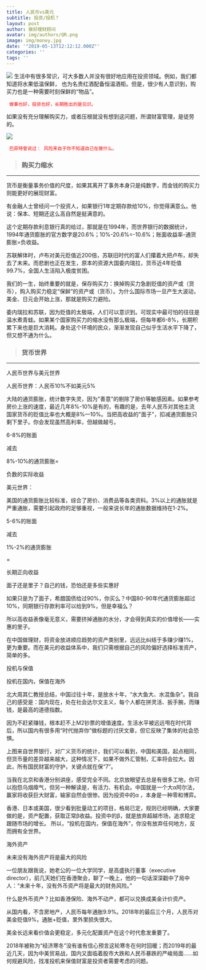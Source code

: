 ```yaml
---
title: 人民币vs美元
subtitle: 投资/投机？
layout: post
author: 做好理财顾问
avatar: img/authors/QR.png
image: img/money.jpg
date: '"2019-05-13T12:12:12.000Z"'
categories: ''
tags: ''
---
```

![](https://i.imgur.com/7KtGvCA.jpg)
生活中有很多常识，可大多数人并没有很好地应用在投资领域。例如，我们都知道将水果低温保鲜，
也为名贵红酒配备恒温酒柜。但是，很少有人意识到，购买力也是一种需要时刻保鲜的“物品”。

<font color=red>`
做事也好，投资也好，长期胜出的是见识。`</font>

如果没有充分理解购买力，或者压根就没有想到这问题，所谓财富管理，是徒劳的。

![](https://i.imgur.com/iuDsJKx.jpg)

<font color=red>` 巴菲特曾说过：
			风险来自于你不知道自己在做什么。`  </font>

 > ### 购买力缩水 ###

----------


货币是衡量事务价值的尺度，如果其离开了事务本身只是纯数字，而金钱的购买力则能更好的展现财富。

有金融人士曾经问一个投资人，如果银行1年定期存款给10%，你觉得满意么。他说：保本、短期还这么高自然是挺满意的。

这个定期存款利息银行真的给过，那就是在1994年，而世界银行的数据统计，1994年通货膨胀的官方数字是20.6%；10%-20.6%=-10.6%；账面收益率-通货膨胀=负收益。


苏联解体时，卢布对美元贬值近200倍，苏联旧时代的富人们攥着大把卢布，却失去了未来。而悲剧也正在发生，原本的资源大国委内瑞拉，货币近4年贬值99.7%，全国人生活陷入极度贫困。



我们的一生，始终重要的就是，保存购买力：换掉购买力急剧贬值的资产或（货币），购入购买力稳定“保鲜”的资产或（货币）。为什么国际市场一旦产生大波动，美金、日元会开始上涨，那就是购买力避险。

委内瑞拉和苏联，因为贬值的太极端，人们可以意识到。可现实中最可怕的往往是温水煮青蛙。如果某个国家购买力的缩水没有那么极端，但每年都6-8%，长期积累下来也是巨大消耗。身处这个环境的民众，渐渐发现自己似乎生活水平下降了，但又想不通为什么。


> ### 货币世界
> 
----------

人民币世界与美元世界

  人民币世界：人民币10%不如美元5%

大陆的通货膨胀，统计数字失灵，因为"善意"的剔除了房价等敏感因素。如果参考房价上涨的速度，最近几年8%-10%是有的，有趣的是，去年人民币对其他主流国家货币的贬值比率也大概是8%—10%。当把高收益的"面子"，扣减通货膨胀只剩下里子。你会发现虽然高利率，但越做越亏。


6-8%的账面

减去

8%-10%的通货膨胀=

负数的实际收益

  美元世界：

美国的通货膨胀比较标准，综合了房价、消费品等各类资料。3%以上的通胀就是严重通胀，需要引起政府的足够重视，一般来说长年的通胀数据维持在1-2%。

5-6%的账面

减去

1%-2%的通货膨胀

=

长期正向收益

面子还是里子？自己的钱，恐怕还是多些实惠好

如果只是为了面子，希腊国债给过90%，你买么？中国80-90年代通货膨胀超过10%，同期银行存款利率可以给到9%，但是幸福么？


所以高收益表像毫无意义，需要挤掉通胀的水分，才会得到真实的价值增长——实惠的里子。


在中国做理财，将资金放进顺应趋势的资产类别里，远远比纠结于多赚少赚1%，更为重要。而在美元的收益体系中，我们只需根据自己的风险偏好选择标准资产，简单的多。


投机与保值


投机在国内，保值在海外


北大周其仁教授总结，中国过往十年，是放水十年，“水大鱼大、水混鱼杂”。我自己的感受是：国内现在，处在社会达尔文主义，每个人都在拼灵活、扳手腕，而赚钱，是最高的道德指数。


因为不赶紧赚钱，根本赶不上M2钞票的增值速度。生活水平被远远甩在时代背后，所以国内有很多用“时代抛弃你”做标题的讨厌文章，但它反映了集体的社会恐惧。

上图来自世界银行，对广义货币的统计，我们可以看到，中国和美国，起点相同，但货币量的差异越来越大，这种情况下，如果不做外汇管制，汇率将会拉大。因此，所有国民财富的守护，关键点就在保“7”。

当我在北京和香港分别讲座，感受完全不同。北京放眼望去总是有很多工地，你可以抱怨乌烟瘴气，但另一种解读是，有活力、有机会。中国就是一个大α阿尔法，赢家将收获巨大财富，输家自然会很惨。因为投资中的α ，本身是一种零和博弈。

香港、日本或美国，很少看到批量动工的项目，格局已定，规则已经明确，大家要做的是，资产配置，获取正常β收益。投资中的β，就是放弃超越市场，追求稳定跟随市场的增长。
所以，“投机在国内，保值在海外”，你没有放弃任何地方，反而拥有全世界。

海外资产

未来没有海外资产将是最大的风险

一位朋友跟我说，她老公的一位大学同学，是高盛执行董事（executive director），前几天她们在香港聚会，聊了一晚上，他的一句话深深戳中了局中人：“未来十年，没有外币资产将是最大的财务风险。”


什么是外币资产？比如香港保险、海外不动产，都可以兑换成美金计价资产。


从国内看，不含房地产，人民币每年通胀9.9%。2018年的最后三个月，人民币对美金贬值9%，通胀+贬值，里外里损失很大。

美金长远来看价值会更稳定，多元化配置资产在这个时代愈发重要了。

2018年被称为“经济寒冬”没有谁有信心预言这轮寒冬在何时回暖；而2019年的最近几天，因为中美贸易战，国内又面临着股市大跌和人民币暴跌的严峻局面……如何规避风险，找准投机来保值财富是投资者需要考虑的问题。